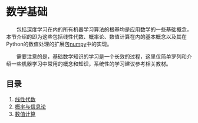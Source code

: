 # 数学基础
&emsp;&emsp;包括深度学习在内的所有机器学习算法的根基均是应用数学的一些基础概念，本节介绍的即为这些包括线性代数、概率论、数值计算在内的基本概念以及其在Python的数值处理的扩展包[numpy](http://www.numpy.org)中的实现。

&emsp;&emsp;需要注意的是，基础数学知识的学习是一个长效的过程，这里仅简单罗列和介绍一些机器学习中常用的概念和知识，系统性的学习建议参考相关教材。

## 目录

1. [线性代数](线性代数.md)
2. [概率与信息论](概率与信息论.md)
3. [数值计算](数值计算.md)
































